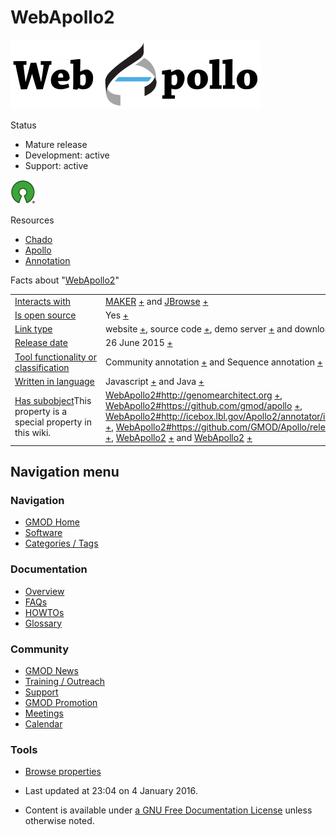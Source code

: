 



<span id="top"></span>




# <span dir="auto">WebApollo2</span>










<img
src="https://raw.githubusercontent.com/GMOD/gmod.github.io/main/mediawiki/images/thumb/4/4a/WebApolloLogo.png/400px-WebApolloLogo.png"
srcset="https://raw.githubusercontent.com/GMOD/gmod.github.io/main/mediawiki/images/thumb/4/4a/WebApolloLogo.png/600px-WebApolloLogo.png 1.5x, https://raw.githubusercontent.com/GMOD/gmod.github.io/main/mediawiki/images/thumb/4/4a/WebApolloLogo.png/800px-WebApolloLogo.png 2x"
width="400" height="111" alt="WebApollo2 logo" />



Status



- Mature release
- Development: active
- Support: active

  



<a href="http://opensource.org/" rel="nofollow"><img
src="https://raw.githubusercontent.com/GMOD/gmod.github.io/main/mediawiki/images/thumb/6/66/Osi_symbol.png/40px-Osi_symbol.png"
srcset="https://raw.githubusercontent.com/GMOD/gmod.github.io/main/mediawiki/images/thumb/6/66/Osi_symbol.png/60px-Osi_symbol.png 1.5x, https://raw.githubusercontent.com/GMOD/gmod.github.io/main/mediawiki/images/thumb/6/66/Osi_symbol.png/80px-Osi_symbol.png 2x"
width="40" height="39" alt="} is open source" /></a>


Resources




- [Chado](Category%253AChado "Category%253AChado")
- [Apollo](Category%253AApollo "Category%253AApollo")
- [Annotation](Category%253AAnnotation "Category%253AAnnotation")




<span class="smwfactboxhead">Facts about
"<span class="swmfactboxheadbrowse">[WebApollo2](Special%253ABrowse/WebApollo2 "Special%253ABrowse/WebApollo2")</span>"</span>

<table class="smwfacttable">
<colgroup>
<col style="width: 50%" />
<col style="width: 50%" />
</colgroup>
<tbody>

<tr class="even row-even">
<td class="smwpropname"><a href="Property%253AInteracts_with"
title="Property:Interacts with">Interacts with</a></td>
<td class="smwprops"><a href="MAKER.1" title="MAKER">MAKER</a> <span
class="smwsearch"><a
href="Special%253ASearchByProperty/Interacts-20with/MAKER"
title="Special%253ASearchByProperty/Interacts-20with/MAKER">+</a></span> and
<a href="JBrowse.1" title="JBrowse">JBrowse</a> <span
class="smwsearch"><a
href="Special%253ASearchByProperty/Interacts-20with/JBrowse"
title="Special%253ASearchByProperty/Interacts-20with/JBrowse">+</a></span></td>
</tr>
<tr class="odd row-odd">
<td class="smwpropname"><a href="Property%253AIs_open_source"
title="Property:Is open source">Is open source</a></td>
<td class="smwprops">Yes <span class="smwsearch"><a
href="Special%253ASearchByProperty/Is-20open-20source/Yes"
title="Special%253ASearchByProperty/Is-20open-20source/Yes">+</a></span></td>
</tr>
<tr class="even row-even">
<td class="smwpropname"><a href="Property%253ALink_type"
title="Property:Link type">Link type</a></td>
<td class="smwprops">website <span class="smwsearch"><a
href="Special%253ASearchByProperty/Link-20type/website"
title="Special%253ASearchByProperty/Link-20type/website">+</a></span>,
source code <span class="smwsearch"><a
href="Special%253ASearchByProperty/Link-20type/source-20code"
title="Special%253ASearchByProperty/Link-20type/source-20code">+</a></span>,
demo server <span class="smwsearch"><a
href="Special%253ASearchByProperty/Link-20type/demo-20server"
title="Special%253ASearchByProperty/Link-20type/demo-20server">+</a></span>
and download <span class="smwsearch"><a
href="Special%253ASearchByProperty/Link-20type/download"
title="Special%253ASearchByProperty/Link-20type/download">+</a></span></td>
</tr>
<tr class="odd row-odd">
<td class="smwpropname"><a href="Property%253ARelease_date"
title="Property:Release date">Release date</a></td>
<td class="smwprops">26 June 2015 <span class="smwsearch"><a
href="Special%253ASearchByProperty/Release-20date/26-20June-202015"
title="Special%253ASearchByProperty/Release-20date/26-20June-202015">+</a></span></td>
</tr>
<tr class="even row-even">
<td class="smwpropname"><a
href="Property%253ATool_functionality_or_classification"
title="Property:Tool functionality or classification">Tool functionality or
classification</a></td>
<td class="smwprops">Community annotation <span class="smwsearch"><a
href="Special%253ASearchByProperty/Tool-20functionality-20or-20classification/Community-20annotation"
title="Special%253ASearchByProperty/Tool-20functionality-20or-20classification/Community-20annotation">+</a></span>
and Sequence annotation <span class="smwsearch"><a
href="Special%253ASearchByProperty/Tool-20functionality-20or-20classification/Sequence-20annotation"
title="Special%253ASearchByProperty/Tool-20functionality-20or-20classification/Sequence-20annotation">+</a></span></td>
</tr>
<tr class="odd row-odd">
<td class="smwpropname"><a href="Property%253AWritten_in_language"
title="Property:Written in language">Written in language</a></td>
<td class="smwprops">Javascript <span class="smwsearch"><a
href="Special%253ASearchByProperty/Written-20in-20language/Javascript"
title="Special%253ASearchByProperty/Written-20in-20language/Javascript">+</a></span>
and Java <span class="smwsearch"><a
href="Special%253ASearchByProperty/Written-20in-20language/Java"
title="Special%253ASearchByProperty/Written-20in-20language/Java">+</a></span></td>
</tr>
<tr class="even row-even">
<td class="smwspecname"><span class="smw-highlighter" data-type="1"
data-state="inline" data-title="Property"><span class="smwbuiltin"><a
href="Property%253AHas_subobject" title="Property:Has subobject">Has
subobject</a></span><span class="smwttcontent">This property is a
special property in this wiki.</span></span></td>
<td class="smwspecs"><a href="WebApollo2#http:.2F.2Fgenomearchitect.org"
title="WebApollo2">WebApollo2#http://genomearchitect.org</a> <span
class="smwsearch"><a
href="Special%253ASearchByProperty/Has-20subobject/WebApollo2-23http%253A-2F-2Fgenomearchitect.org"
title="Special%253ASearchByProperty/Has-20subobject/WebApollo2-23http%253A-2F-2Fgenomearchitect.org">+</a></span>,
<a href="WebApollo2#https:.2F.2Fgithub.com.2Fgmod.2Fapollo"
title="WebApollo2">WebApollo2#https://github.com/gmod/apollo</a> <span
class="smwsearch"><a
href="Special%253ASearchByProperty/Has-20subobject/WebApollo2-23https%253A-2F-2Fgithub.com-2Fgmod-2Fapollo"
title="Special%253ASearchByProperty/Has-20subobject/WebApollo2-23https%253A-2F-2Fgithub.com-2Fgmod-2Fapollo">+</a></span>,
<a
href="WebApollo2#http:.2F.2Ficebox.lbl.gov.2FApollo2.2Fannotator.2Findex"
title="WebApollo2">WebApollo2#http://icebox.lbl.gov/Apollo2/annotator/index</a>
<span class="smwsearch"><a
href="Special%253ASearchByProperty/Has-20subobject/WebApollo2-23http%253A-2F-2Ficebox.lbl.gov-2FApollo2-2Fannotator-2Findex"
title="Special%253ASearchByProperty/Has-20subobject/WebApollo2-23http%253A-2F-2Ficebox.lbl.gov-2FApollo2-2Fannotator-2Findex">+</a></span>,
<a href="WebApollo2#https:.2F.2Fgithub.com.2FGMOD.2FApollo.2Freleases"
title="WebApollo2">WebApollo2#https://github.com/GMOD/Apollo/releases</a>
<span class="smwsearch"><a
href="Special%253ASearchByProperty/Has-20subobject/WebApollo2-23https%253A-2F-2Fgithub.com-2FGMOD-2FApollo-2Freleases"
title="Special%253ASearchByProperty/Has-20subobject/WebApollo2-23https%253A-2F-2Fgithub.com-2FGMOD-2FApollo-2Freleases">+</a></span>,
<a href="WebApollo2#_7aa3d428be4e2b3632dc7e1d8733182f"
title="WebApollo2">WebApollo2</a> <span class="smwsearch"><a
href="Special%253ASearchByProperty/Has-20subobject/WebApollo2-23_7aa3d428be4e2b3632dc7e1d8733182f"
title="Special%253ASearchByProperty/Has-20subobject/WebApollo2-23 7aa3d428be4e2b3632dc7e1d8733182f">+</a></span>
and <a href="WebApollo2#_4c9d71480131ff10bde93a00dd874b38"
title="WebApollo2">WebApollo2</a> <span class="smwsearch"><a
href="Special%253ASearchByProperty/Has-20subobject/WebApollo2-23_4c9d71480131ff10bde93a00dd874b38"
title="Special%253ASearchByProperty/Has-20subobject/WebApollo2-23 4c9d71480131ff10bde93a00dd874b38">+</a></span></td>
</tr>
</tbody>
</table>






## Navigation menu









### Navigation



- <span id="n-GMOD-Home">[GMOD Home](Main_Page)</span>
- <span id="n-Software">[Software](GMOD_Components)</span>
- <span id="n-Categories-.2F-Tags">[Categories /
  Tags](Categories)</span>




### Documentation



- <span id="n-Overview">[Overview](Overview)</span>
- <span id="n-FAQs">[FAQs](Category%253AFAQ)</span>
- <span id="n-HOWTOs">[HOWTOs](Category%253AHOWTO)</span>
- <span id="n-Glossary">[Glossary](Glossary)</span>




### Community



- <span id="n-GMOD-News">[GMOD News](GMOD_News)</span>
- <span id="n-Training-.2F-Outreach">[Training /
  Outreach](Training_and_Outreach)</span>
- <span id="n-Support">[Support](Support)</span>
- <span id="n-GMOD-Promotion">[GMOD Promotion](GMOD_Promotion)</span>
- <span id="n-Meetings">[Meetings](Meetings)</span>
- <span id="n-Calendar">[Calendar](Calendar)</span>




### Tools

- <span id="t-smwbrowselink"><a href="Special%253ABrowse/WebApollo2" rel="smw-browse">Browse
  properties</a></span>



- <span id="footer-info-lastmod">Last updated at 23:04 on 4 January
  2016.</span>
<!-- - <span id="footer-info-viewcount">11,117 page views.</span> -->
- <span id="footer-info-copyright">Content is available under
  <a href="http://www.gnu.org/licenses/fdl-1.3.html" class="external"
  rel="nofollow">a GNU Free Documentation License</a> unless otherwise
  noted.</span>

<!-- -->



<!-- -->




